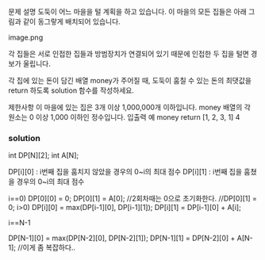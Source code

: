 문제 설명
도둑이 어느 마을을 털 계획을 하고 있습니다. 이 마을의 모든 집들은 아래 그림과 같이 동그랗게 배치되어 있습니다.

image.png

각 집들은 서로 인접한 집들과 방범장치가 연결되어 있기 때문에 인접한 두 집을 털면 경보가 울립니다.

각 집에 있는 돈이 담긴 배열 money가 주어질 때, 도둑이 훔칠 수 있는 돈의 최댓값을 return 하도록 solution 함수를 작성하세요.

제한사항
이 마을에 있는 집은 3개 이상 1,000,000개 이하입니다.
money 배열의 각 원소는 0 이상 1,000 이하인 정수입니다.
입출력 예
money	return
[1, 2, 3, 1]	4

### solution

int DP[N][2];
int A[N];

DP[i][0] : i번째 집을 훔치지 않았을 경우의 0~i의 최대 점수 
DP[i][1] : i번째 집을 훔쳤을 경우의 0~i의 최대 점수

i==0)
DP[0][0] = 0;
DP[0][1] = A[0];	//2회차때는 0으로 초기화한다.
//DP[0][1] = 0;
i>0)
DP[i][0] = max(DP[i-1][0], DP[i-1][1]);
DP[i][1] = DP[i-1][0] + A[i];

i==N-1

DP[N-1][0] = max(DP[N-2][0], DP[N-2][1]);
DP[N-1][1] = DP[N-2][0] + A[N-1];
//이게 좀 복잡하다..


